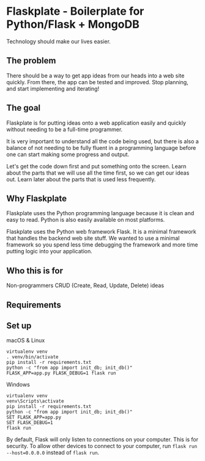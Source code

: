 # Flaskplate - Boilerplate for Python/Flask + MongoDB

Technology should make our lives easier.


## The problem

There should be a way to get app ideas from our heads into a web site quickly. From there, the app can be tested and improved. Stop planning, and start implementing and iterating!


## The goal

Flaskplate is for putting ideas onto a web application easily and quickly without needing to be a full-time programmer.

It is very important to understand all the code being used, but there is also a balance of not needing to be fully fluent in a programming language before one can start making some progress and output.

Let's get the code down first and put something onto the screen. Learn about the parts that we will use all the time first, so we can get our ideas out. Learn later about the parts that is used less frequently.


## Why Flaskplate

Flaskplate uses the Python programming language because it is clean and easy to read. Python is also easily available on most platforms.

Flaskplate uses the Python web framework Flask. It is a minimal framework that handles the backend web site stuff. We wanted to use a minimal framework so you spend less time debugging the framework and more time putting logic into your application.


## Who this is for

Non-programmers
CRUD (Create, Read, Update, Delete) ideas


## Requirements




## Set up

macOS & Linux
```
virtualenv venv
. venv/bin/activate
pip install -r requirements.txt
python -c "from app import init_db; init_db()"
FLASK_APP=app.py FLASK_DEBUG=1 flask run
```

Windows
```
virtualenv venv
venv\Scripts\activate
pip install -r requirements.txt
python -c "from app import init_db; init_db()"
SET FLASK_APP=app.py
SET FLASK_DEBUG=1
flask run
```

By default, Flask will only listen to connections on your computer. This is for security. To allow other devices to connect to your computer, run `flask run --host=0.0.0.0` instead of `flask run`.

